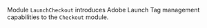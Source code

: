 Module `LaunchCheckout` introduces Adobe Launch Tag management capabilities to the `Checkout` module.